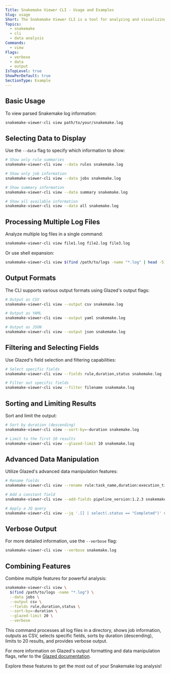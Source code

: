 ```yaml
---
Title: Snakemake Viewer CLI - Usage and Examples
Slug: usage
Short: The Snakemake Viewer CLI is a tool for analyzing and visualizing Snakemake log files.
Topics:
  - snakemake
  - cli
  - data analysis
Commands:
  - view
Flags:
  - verbose
  - data
  - output
IsTopLevel: true
ShowPerDefault: true
SectionType: Example
---
```


## Basic Usage

To view parsed Snakemake log information:

```bash
snakemake-viewer-cli view path/to/your/snakemake.log
```

## Selecting Data to Display

Use the `--data` flag to specify which information to show:

```bash
# Show only rule summaries
snakemake-viewer-cli view --data rules snakemake.log

# Show only job information
snakemake-viewer-cli view --data jobs snakemake.log

# Show summary information
snakemake-viewer-cli view --data summary snakemake.log

# Show all available information
snakemake-viewer-cli view --data all snakemake.log
```

## Processing Multiple Log Files

Analyze multiple log files in a single command:

```bash
snakemake-viewer-cli view file1.log file2.log file3.log
```

Or use shell expansion:

```bash
snakemake-viewer-cli view $(find /path/to/logs -name "*.log" | head -5)
```

## Output Formats

The CLI supports various output formats using Glazed's output flags:

```bash
# Output as CSV
snakemake-viewer-cli view --output csv snakemake.log

# Output as YAML
snakemake-viewer-cli view --output yaml snakemake.log

# Output as JSON
snakemake-viewer-cli view --output json snakemake.log
```

## Filtering and Selecting Fields

Use Glazed's field selection and filtering capabilities:

```bash
# Select specific fields
snakemake-viewer-cli view --fields rule,duration,status snakemake.log

# Filter out specific fields
snakemake-viewer-cli view --filter filename snakemake.log
```

## Sorting and Limiting Results

Sort and limit the output:

```bash
# Sort by duration (descending)
snakemake-viewer-cli view --sort-by=-duration snakemake.log

# Limit to the first 10 results
snakemake-viewer-cli view --glazed-limit 10 snakemake.log
```

## Advanced Data Manipulation

Utilize Glazed's advanced data manipulation features:

```bash
# Rename fields
snakemake-viewer-cli view --rename rule:task_name,duration:execution_time snakemake.log

# Add a constant field
snakemake-viewer-cli view --add-fields pipeline_version:1.2.3 snakemake.log

# Apply a JQ query
snakemake-viewer-cli view --jq '.[] | select(.status == "Completed")' snakemake.log
```

## Verbose Output

For more detailed information, use the `--verbose` flag:

```bash
snakemake-viewer-cli view --verbose snakemake.log
```

## Combining Features

Combine multiple features for powerful analysis:

```bash
snakemake-viewer-cli view \
  $(find /path/to/logs -name "*.log") \
  --data jobs \
  --output csv \
  --fields rule,duration,status \
  --sort-by=-duration \
  --glazed-limit 20 \
  --verbose
```

This command processes all log files in a directory, shows job information, outputs as CSV, selects specific fields, sorts by duration (descending), limits to 20 results, and provides verbose output.

For more information on Glazed's output formatting and data manipulation flags, refer to the [Glazed documentation](https://github.com/go-go-golems/glazed).

Explore these features to get the most out of your Snakemake log analysis!
